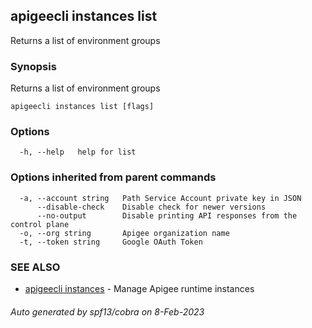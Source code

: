 ## apigeecli instances list

Returns a list of environment groups

### Synopsis

Returns a list of environment groups

```
apigeecli instances list [flags]
```

### Options

```
  -h, --help   help for list
```

### Options inherited from parent commands

```
  -a, --account string   Path Service Account private key in JSON
      --disable-check    Disable check for newer versions
      --no-output        Disable printing API responses from the control plane
  -o, --org string       Apigee organization name
  -t, --token string     Google OAuth Token
```

### SEE ALSO

* [apigeecli instances](apigeecli_instances.md)	 - Manage Apigee runtime instances

###### Auto generated by spf13/cobra on 8-Feb-2023
